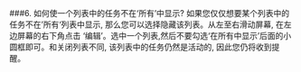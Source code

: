 ###6. 如何使一个列表中的任务不在‘所有’中显示?
如果您仅仅想要某个列表中的任务不在’所有‘列表中显示, 那么您可以选择隐藏该列表。从左至右滑动屏幕, 在左边屏幕的右下角点击 ‘编辑’。选中一个列表,然后不要勾选‘在所有中显示’后面的小圆框即可。和关闭列表不同, 该列表中的任务仍然是活动的, 因此您仍将收到提醒。
